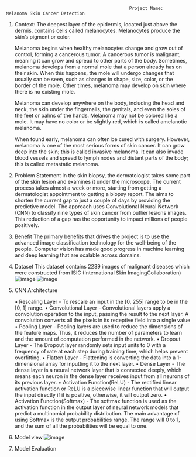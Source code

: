                                                    Project Name:    Melanoma Skin Cancer Detection

1.	Context:
	  The deepest layer of the epidermis, located just above the dermis, contains cells called melanocytes. Melanocytes produce the skin’s pigment or color.
	
	  Melanoma begins when healthy melanocytes change and grow out of control, forming a cancerous tumor. A cancerous tumor is malignant, meaning it can grow and spread to other 		  parts of the body. Sometimes, melanoma develops from a normal mole that a person already has on their skin. When this happens, the mole will undergo changes that usually can be 	  seen, such as changes in shape, size, color, or the border of the mole. Other times, melanoma may develop on skin where there is no existing mole.
	
	  Melanoma can develop anywhere on the body, including the head and neck, the skin under the fingernails, the genitals, and even the soles of the feet or palms of the hands. 
          Melanoma may not be colored like a mole. It may have no color or be slightly red, which is called amelanotic melanoma.
	
	  When found early, melanoma can often be cured with surgery. However, melanoma is one of the most serious forms of skin cancer. It can grow deep into the skin; this is called 
          invasive melanoma. It can also invade blood vessels and spread to lymph nodes and distant parts of the body; this is called metastatic melanoma.

2.	Problem Statement
		In the skin biopsy, the dermatologist takes some part of the skin lesion and examines it under the microscope. The current process takes almost a week or more, starting 		from getting a dermatologist appointment to getting a biopsy report. The aims to shorten the current gap to just a couple of days by providing the predictive model. The 		approach uses Convolutional Neural Network (CNN) to classify nine types of skin cancer from outlier lesions images. This reduction of a gap has the opportunity to impact 		millions of people positively.

4.	Benefit
	The primary benefits that drives the project is to use the advanced image classification technology for the well-being of the people. Computer vision has made good progress in 	machine learning and deep learning that are scalable across domains.

6.	Dataset
	This dataset contains 2239 images of malignant diseases which were constructed from ISIC (International Skin ImagingCollaboration)
       		 ![image](https://github.com/parthajitB/Melanoma-Detection/assets/137589244/49f7f3a2-2e53-48ca-917d-35bc86f5a9c9)
  		![image](https://github.com/parthajitB/Melanoma-Detection/assets/137589244/4afd16a6-f788-42f3-a20d-e4fbdfac5bc0)
		 
7.	CNN Architecture

	•	Rescaling Layer - To rescale an input in the [0, 255] range to be in the [0, 1] range.
	•	Convolutional Layer - Convolutional layers apply a convolution operation to the input, passing the result to the next layer. A convolution converts all the pixels in its receptive field into a single value
	•	Pooling Layer - Pooling layers are used to reduce the dimensions of the feature maps. Thus, it reduces the number of parameters to learn and the amount of computation performed in the network.
	•	Dropout Layer - The Dropout layer randomly sets input units to 0 with a frequency of rate at each step during training time, which helps prevent overfitting.
	•	Flatten Layer - Flattening is converting the data into a 1-dimensional array for inputting it to the next layer.
	•	Dense Layer - The dense layer is a neural network layer that is connected deeply, which means each neuron in the dense layer receives input from all neurons of its previous layer.
	•	Activation Function(ReLU) - The rectified linear activation function or ReLU is a piecewise linear function that will output the input directly if it is positive, otherwise, it will output zero.
	•	Activation Function(Softmax) - The softmax function is used as the activation function in the output layer of neural network models that predict a multinomial probability distribution. The main advantage of using Softmax is the output probabilities range. The range will 0 to 1, and the sum of all the probabilities will be equal to one.

6.	Model view
    	 ![image](https://github.com/parthajitB/Melanoma-Detection/assets/137589244/eb755162-edf3-4d05-a95f-7e4cb17c3c22)

7.	Model Evaluation


